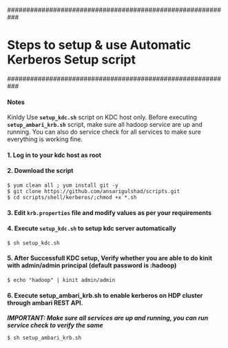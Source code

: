 ###########################################################
#  Steps to setup & use Automatic Kerberos Setup script   #
###########################################################

#### Notes
Kinldy Use __`setup_kdc.sh`__ script on KDC host only.
Before executing __`setup_ambari_krb.sh`__ script, make sure all hadoop service are up and running. You can also do service check for all services to make sure everything is working fine.

#### 1. Log in to your kdc host as root

#### 2. Download the script
```
$ yum clean all ; yum install git -y
$ git clone https://github.com/ansarigulshad/scripts.git
$ cd scripts/shell/kerberos/;chmod +x *.sh
```
#### 3. Edit `krb.properties` file and modify values as per your requirements

#### 4. Execute `setup_kdc.sh` to setup kdc server automatically
```
$ sh setup_kdc.sh
```

#### 5. After Successfull KDC setup, Verify whether you are able to do kinit with admin/admin principal (default password is :hadoop)

```
$ echo "hadoop" | kinit admin/admin
```

#### 6. Execute setup_ambari_krb.sh to enable kerberos on HDP cluster through ambari REST API.

___IMPORTANT: Make sure all services are up and running, you can run service check to verify the same___
```
$ sh setup_ambari_krb.sh
```


